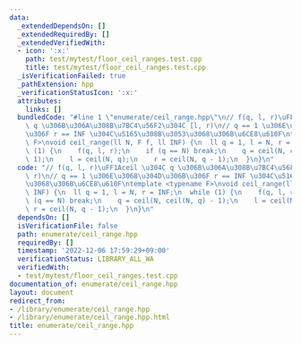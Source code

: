 ```yaml
---
data:
  _extendedDependsOn: []
  _extendedRequiredBy: []
  _extendedVerifiedWith:
  - icon: ':x:'
    path: test/mytest/floor_ceil_ranges.test.cpp
    title: test/mytest/floor_ceil_ranges.test.cpp
  _isVerificationFailed: true
  _pathExtension: hpp
  _verificationStatusIcon: ':x:'
  attributes:
    links: []
  bundledCode: "#line 1 \"enumerate/ceil_range.hpp\"\n// f(q, l, r)\uFF1Aceil \u304C\
    \ q \u306B\u306A\u308B\u7BC4\u56F2\u304C [l, r)\n// q == 1 \u306E\u3068\u304D\u306B\
    \u306F r == INF \u304C\u5165\u308B\u3053\u3068\u306B\u6CE8\u610F\ntemplate <typename\
    \ F>\nvoid ceil_range(ll N, F f, ll INF) {\n  ll q = 1, l = N, r = INF;\n  while\
    \ (1) {\n    f(q, l, r);\n    if (q == N) break;\n    q = ceil(N, ceil(N, q) -\
    \ 1);\n    l = ceil(N, q);\n    r = ceil(N, q - 1);\n  }\n}\n"
  code: "// f(q, l, r)\uFF1Aceil \u304C q \u306B\u306A\u308B\u7BC4\u56F2\u304C [l,\
    \ r)\n// q == 1 \u306E\u3068\u304D\u306B\u306F r == INF \u304C\u5165\u308B\u3053\
    \u3068\u306B\u6CE8\u610F\ntemplate <typename F>\nvoid ceil_range(ll N, F f, ll\
    \ INF) {\n  ll q = 1, l = N, r = INF;\n  while (1) {\n    f(q, l, r);\n    if\
    \ (q == N) break;\n    q = ceil(N, ceil(N, q) - 1);\n    l = ceil(N, q);\n   \
    \ r = ceil(N, q - 1);\n  }\n}\n"
  dependsOn: []
  isVerificationFile: false
  path: enumerate/ceil_range.hpp
  requiredBy: []
  timestamp: '2022-12-06 17:59:29+09:00'
  verificationStatus: LIBRARY_ALL_WA
  verifiedWith:
  - test/mytest/floor_ceil_ranges.test.cpp
documentation_of: enumerate/ceil_range.hpp
layout: document
redirect_from:
- /library/enumerate/ceil_range.hpp
- /library/enumerate/ceil_range.hpp.html
title: enumerate/ceil_range.hpp
---
```

